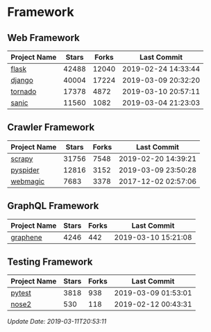 # Framework

## Web Framework

| Project Name | Stars | Forks | Last Commit |
| ------------ | ----- | ----- | ----------- |
| [flask](https://github.com/pallets/flask) | 42488 | 12040 | 2019-02-24 14:33:44 |
| [django](https://github.com/django/django) | 40004 | 17224 | 2019-03-09 20:32:20 |
| [tornado](https://github.com/tornadoweb/tornado) | 17378 | 4872 | 2019-03-10 20:57:11 |
| [sanic](https://github.com/huge-success/sanic) | 11560 | 1082 | 2019-03-04 21:23:03 |

## Crawler Framework

| Project Name | Stars | Forks | Last Commit |
| ------------ | ----- | ----- | ----------- |
| [scrapy](https://github.com/scrapy/scrapy) | 31756 | 7548 | 2019-02-20 14:39:21 |
| [pyspider](https://github.com/binux/pyspider) | 12816 | 3152 | 2019-03-09 23:50:28 |
| [webmagic](https://github.com/code4craft/webmagic) | 7683 | 3378 | 2017-12-02 02:57:06 |

## GraphQL Framework

| Project Name | Stars | Forks | Last Commit |
| ------------ | ----- | ----- | ----------- |
| [graphene](https://github.com/graphql-python/graphene) | 4246 | 442 | 2019-03-10 15:21:08 |

## Testing Framework

| Project Name | Stars | Forks | Last Commit |
| ------------ | ----- | ----- | ----------- |
| [pytest](https://github.com/pytest-dev/pytest) | 3818 | 938 | 2019-03-09 01:53:01 |
| [nose2](https://github.com/nose-devs/nose2) | 530 | 118 | 2019-02-12 00:43:31 |

*Update Date: 2019-03-11T20:53:11*